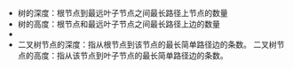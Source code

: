 - 树的深度：根节点到最远叶子节点之间最长路径上节点的数量
- 树的高度：根节点和最远叶子节点之间最长路径上边的数量
-
- 二叉树节点的深度：指从根节点到该节点的最长简单路径边的条数。 二叉树节点的高度：指从该节点到叶子节点的最长简单路径边的条数。